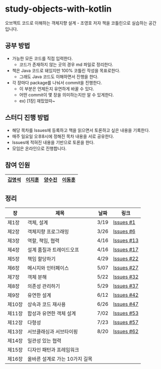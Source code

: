 # study-objects-with-kotlin
오브젝트 코드로 이해하는 객체지향 설계 - 조영호 저자 책을 코틀린으로 실습하는 공간입니다.

## 공부 방법

- 가능한 모든 코드를 직접 입력한다.
  - 코드가 존재하지 않는 곳의 경우 md 파일로 정리한다.
- 책은 Java 코드로 돼있지만 100% 코틀린 작성을 목표로한다.
  - 그래도 Java 코드도 이해하면서 진행을 한다.
- 각 장마다 package를 나눠서 commit을 진행한다.
  - 이 부분은 언제든지 유연하게 바꿀 수 있다.
  - 어떤 commit이 몇 장을 의미하는지만 알 수 있게한다.
  - ex) [1장] 재밌었따~
  
## 스터디 진행 방법

- 해당 목차를 Issues에 등록하고 책을 읽으면서 토론하고 싶은 내용을 기록한다.
- 매주 일요일 오후8시에 정해진 목차 내용을 서로 공유한다.
- Issues에 적혀진 내용을 기반으로 토론을 한다.
- 모임은 온라인으로 진행합니다.

## 참여 인원

|[김명석](https://github.com/audxo112)|[이지훈](https://github.com/lee-ji-hoon)|[양수진](https://github.com/yangsooplus)|[이동훈](https://github.com/ldh019)|
|---|---|---|---|

## 정리

| 장   | 제목                                  | 날짜 | 링크 |
| ---- | ------------------------------------- | ---- | ---- |
| 제1장 | 객체, 설계                       |  3/19 | [Issues #1](https://github.com/lee-ji-hoon/study-objects-with-kotlin/issues/1) |
| 제2장 | 객체지향 프로그래밍                 |  3/26 | [Issues #6](https://github.com/lee-ji-hoon/study-objects-with-kotlin/issues/6) |
| 제3장 | 역할, 책임, 협력                  |  4/16  | [Issues #13](https://github.com/lee-ji-hoon/study-objects-with-kotlin/issues/13) |
| 제4장 | 설계 품질과 트레이드오프             |  4/16  | [Issues #17](https://github.com/lee-ji-hoon/study-objects-with-kotlin/issues/17) |
| 제5장 | 책임 할당하기                      |  4/29 | [Issues #22](https://github.com/lee-ji-hoon/study-objects-with-kotlin/issues/22) |
| 제6장 | 메시지와 인터페이스                 |  5/07 |  [Issues #27](https://github.com/lee-ji-hoon/study-objects-with-kotlin/issues/27) |
| 제7장 | 객체 분해                         | 5/22 | [Issues #32](https://github.com/lee-ji-hoon/study-objects-with-kotlin/issues/32)     |
| 제8장 | 의존성 관리하기                      |  5/29    | [Issues #37](https://github.com/lee-ji-hoon/study-objects-with-kotlin/issues/37)   |
| 제9장 | 유연한 설계                          | 6/12   | [Issues #42](https://github.com/lee-ji-hoon/study-objects-with-kotlin/issues/42)     |
| 제10장| 상속과 코드 재사용                  |  6/26    |  [Issues #47](https://github.com/lee-ji-hoon/study-objects-with-kotlin/issues/47)    |
| 제11장| 합성과 유연한 객체 설계             |   7/02   | [Issues #53](https://github.com/lee-ji-hoon/study-objects-with-kotlin/issues/53)     |
| 제12장| 다형성                           | 7/23     | [Issues #57](https://github.com/lee-ji-hoon/study-objects-with-kotlin/issues/57)     |
| 제13장| 서브클래싱과 서브타이핑              | 8/20  | [Issues #62](https://github.com/lee-ji-hoon/study-objects-with-kotlin/issues/62)      |
| 제14장| 일관성 있는 협력                     |      |      |
| 제15장| 디자인 패턴과 프레임워크             |      |      |
| 제16장| 올바른 설계로 가는 10가지 길목       |      |      |
